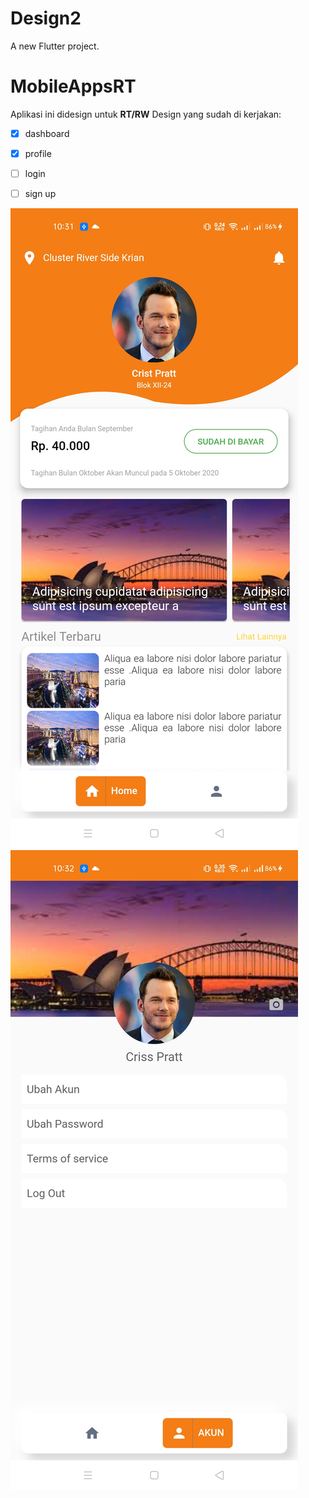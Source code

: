 # Design2

A new Flutter project.

# MobileAppsRT

Aplikasi ini didesign untuk **RT/RW**
Design yang sudah di kerjakan:
- [x] dashboard
- [x] profile
- [ ] login
- [ ] sign up


![Dashboard](https://github.com/surya432/MobileAppsRT/blob/master/images/Screenshot_2020-09-27-10-31-02-75_6d24e7f75c8ffc66ede6105f573039d5.jpg?raw=true)
![Profile](https://github.com/surya432/MobileAppsRT/blob/master/images/Screenshot_2020-09-27-10-32-11-86_6d24e7f75c8ffc66ede6105f573039d5.jpg?raw=true)
